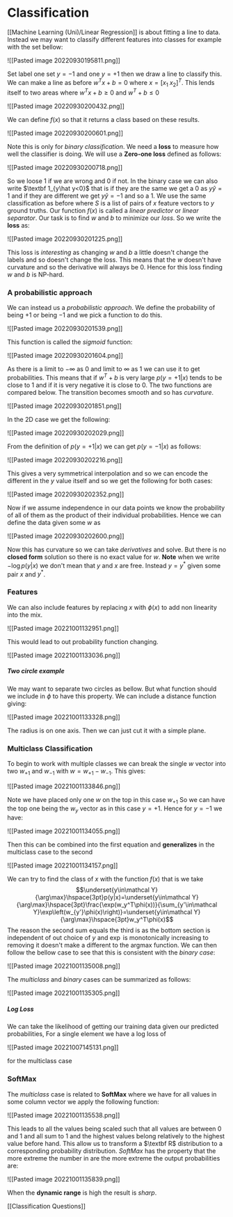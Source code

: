 # Classification
[[Machine Learning (Uni)/Linear Regression]] is about fitting a line to data. Instead we may want to classify different features into classes for example with the set bellow:

![[Pasted image 20220930195811.png]]

Set label one set $y=-1$ and one $y=+1$ then we draw a line to classify this. We can make a line as before $w^Tx+b=0$ where $x=[x_1\hspace{3pt}x_2]^T$. This lends itself to two areas where $w^Tx+b\ge0$ and 
$w^T+b\le0$

![[Pasted image 20220930200432.png]]

We can define $f(x)$ so that it returns a class based on these results.

![[Pasted image 20220930200601.png]]

Note this is only for *binary classification*. We need a **loss** to measure how well the classifier is doing. We will use a **Zero-one loss** defined as follows:

![[Pasted image 20220930200718.png]]

So we loose $1$ if we are wrong and $0$ if not. In the binary case we can also write $\textbf 1_{y\hat y<0}$ that is if they are the same we get a 0 as $y\hat y=1$ and if they are different we get $y\hat y=-1$ and so a $1$. We use the same classification as before where $S$ is a list of pairs of $x$ feature vectors to $y$ ground truths. Our function $f(x)$ is called a *linear predictor* or *linear separator*. Our task is to find $w$ and $b$ to minimize our *loss*. So we write the **loss** as:

![[Pasted image 20220930201225.png]]

This loss is *interesting* as changing $w$ and $b$ a little doesn't change the labels and so doesn't change the loss. This means that the $w$ doesn't have curvature and so the derivative will always be $0$. Hence for this loss finding $w$ and $b$ is NP-hard.

### A probabilistic approach
We can instead us a *probabilistic approach*. We define the probability of being $+1$ or being $-1$ and we pick a function to do this.

![[Pasted image 20220930201539.png]]

This function is called the *sigmoid* function:

![[Pasted image 20220930201604.png]]

As there is a limit to $-\infty$ as 0 and limit to $\infty$ as 1 we can use it to get probabilities. This means that if $w^T+b$ is very large $p(y=+1|x)$ tends to be close to $1$ and if it is very negative it is close to $0$. The two functions are compared below. The transition becomes smooth and so has *curvature*.

![[Pasted image 20220930201851.png]]

In the 2D case we get the following:

![[Pasted image 20220930202029.png]]

From the definition of $p(y=+1|x)$ we can get $p(y=-1|x)$ as follows:

![[Pasted image 20220930202216.png]]

This gives a very symmetrical interpolation and so we can encode the different in the $y$ value itself and so we get the following for both cases:

![[Pasted image 20220930202352.png]]

Now if we assume independence in our data points we know the probability of all of them as the product of their individual probabilities. Hence we can define the data given some $w$ as

![[Pasted image 20220930202600.png]]

Now this has curvature so we can take *derivatives* and solve. But there is no **closed form** solution so there is no exact value for $w$. **Note** when we write $-\log p(y|x)$ we don't mean that $y$ and $x$ are free. Instead $y=y^*$ given some pair $x$ and $y^*$.

### Features
We can also include features by replacing $x$ with $\phi(x)$ to add non linearity into the mix.

![[Pasted image 20221001132951.png]]

This would lead to out probability function changing.

![[Pasted image 20221001133036.png]]

##### Two circle example
We may want to separate two circles as bellow. But what function should we include in $\phi$ to have this property. We can include a distance function giving:

![[Pasted image 20221001133328.png]]

The radius is on one axis. Then we can just cut it with a simple plane. 

### Multiclass Classification
To begin to work with multiple classes we can break the single $w$ vector into two $w_{+1}$ and $w_{-1}$ with $w=w_{+1}-w_{-1}$. This gives:

![[Pasted image 20221001133846.png]]

Note we have placed only one $w$ on the top in this case $w_{+1}$ So we can have the top one being the $w_y$ vector as in this case $y=+1$. Hence for $y=-1$ we have:

![[Pasted image 20221001134055.png]]

Then this can be combined into the first equation and **generalizes** in the multiclass case to the second

![[Pasted image 20221001134157.png]]

We can try to find the class of $x$ with the function $f(x)$ that is we take $$\underset{y\in\mathcal Y}{\arg\max}\hspace{3pt}p(y|x)=\underset{y\in\mathcal Y}{\arg\max}\hspace{3pt}\frac{\exp(w_y^T\phi(x))}{\sum_{y'\in\mathcal Y}\exp\left(w_{y'}\phi(x)\right)}=\underset{y\in\mathcal Y}{\arg\max}\hspace{3pt}w_y^T\phi(x)$$The reason the second sum equals the third is as the bottom section is independent of out choice of $y$ and $\exp$ is monotonically increasing to removing it doesn't make a different to the argmax function. We can then follow the bellow case to see that this is consistent with the *binary case*:

![[Pasted image 20221001135008.png]]

The *multiclass* and *binary* cases can be summarized as follows:

![[Pasted image 20221001135305.png]]

##### Log Loss
We can take the likelihood of getting our training data given our predicted probabilities, For a single element we have a log loss of 

![[Pasted image 20221007145131.png]]

for the multiclass case

### SoftMax
The *multiclass* case is related to **SoftMax** where we have  for all values in some column vector we apply the following function:

![[Pasted image 20221001135538.png]]

This leads to all the values being scaled such that all values are between 0 and 1 and all sum to 1 and the highest values belong relatively to the highest value before hand. This allow us to transform a $\textbf R$ distribution to a corresponding probability distribution. *SoftMax* has the property that the more extreme the number in are the more extreme the output probabilities are:

![[Pasted image 20221001135839.png]]

When the **dynamic range** is high the result is *sharp*.

[[Classification Questions]]
